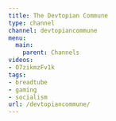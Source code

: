 ```yaml
---
title: The Devtopian Commune
type: channel
channel: devtopiancommune
menu:
  main:
    parent: Channels
videos:
- O7zikmzFv1k
tags:
- breadtube
- gaming
- socialism
url: /devtopiancommune/
---
```

